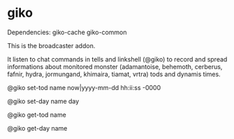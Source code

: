 # giko

Dependencies: 
giko-cache
giko-common

This is the broadcaster addon. 

It listen to chat commands in tells and linkshell (@giko) to record and spread informations about monitored monster (adamantoise, behemoth, cerberus, fafnir, hydra, jormungand, khimaira, tiamat, vrtra) tods and dynamis times.

@giko set-tod name now|yyyy-mm-dd hh:ii:ss -0000

@giko set-day name day

@giko get-tod name

@giko get-day name
